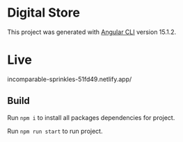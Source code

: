 # Digital Store

This project was generated with [Angular CLI](https://github.com/angular/angular-cli) version 15.1.2.

# Live 

incomparable-sprinkles-51fd49.netlify.app/


## Build

Run `npm i` to install all packages dependencies for project.

Run `npm run start` to run project.




